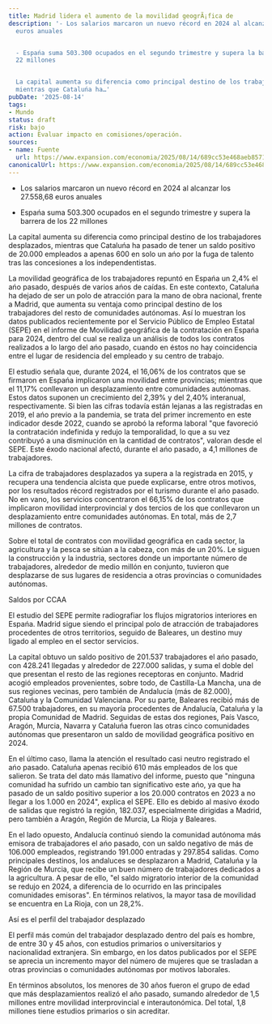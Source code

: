 ```yaml
---
title: Madrid lidera el aumento de la movilidad geogrÃ¡fica de
description: '- Los salarios marcaron un nuevo récord en 2024 al alcanzar los 27.558,68
  euros anuales


  - Espańa suma 503.300 ocupados en el segundo trimestre y supera la barrera de los
  22 millones


  La capital aumenta su diferencia como principal destino de los trabajadores desplazados,
  mientras que Cataluńa ha…'
pubDate: '2025-08-14'
tags:
- Mundo
status: draft
risk: bajo
action: Evaluar impacto en comisiones/operación.
sources:
- name: Fuente
  url: https://www.expansion.com/economia/2025/08/14/689cc53e468aeb85718b456d.html
canonicalUrl: https://www.expansion.com/economia/2025/08/14/689cc53e468aeb85718b456d.html
---
```

- Los salarios marcaron un nuevo récord en 2024 al alcanzar los 27.558,68 euros anuales

- Espańa suma 503.300 ocupados en el segundo trimestre y supera la barrera de los 22 millones

La capital aumenta su diferencia como principal destino de los trabajadores desplazados, mientras que Cataluńa ha pasado de tener un saldo positivo de 20.000 empleados a apenas 600 en solo un ańo por la fuga de talento tras las concesiones a los independentistas.

La movilidad geográfica de los trabajadores repuntó en Espańa un 2,4% el ańo pasado, después de varios ańos de caídas. En este contexto, Cataluńa ha dejado de ser un polo de atracción para la mano de obra nacional, frente a Madrid, que aumenta su ventaja como principal destino de los trabajadores del resto de comunidades autónomas. Así lo muestran los datos publicados recientemente por el Servicio Público de Empleo Estatal (SEPE) en el informe de Movilidad geográfica de la contratación en Espańa para 2024, dentro del cual se realiza un análisis de todos los contratos realizados a lo largo del ańo pasado, cuando en éstos no hay coincidencia entre el lugar de residencia del empleado y su centro de trabajo.

El estudio seńala que, durante 2024, el 16,06% de los contratos que se firmaron en Espańa implicaron una movilidad entre provincias; mientras que el 11,17% conllevaron un desplazamiento entre comunidades autónomas. Estos datos suponen un crecimiento del 2,39% y del 2,40% interanual, respectivamente. Si bien las cifras todavía están lejanas a las registradas en 2019, el ańo previo a la pandemia, se trata del primer incremento en este indicador desde 2022, cuando se aprobó la reforma laboral "que favoreció la contratación indefinida y redujo la temporalidad, lo que a su vez contribuyó a una disminución en la cantidad de contratos", valoran desde el SEPE. Este éxodo nacional afectó, durante el ańo pasado, a 4,1 millones de trabajadores.

La cifra de trabajadores desplazados ya supera a la registrada en 2015, y recupera una tendencia alcista que puede explicarse, entre otros motivos, por los resultados récord registrados por el turismo durante el ańo pasado. No en vano, los servicios concentraron el 66,15% de los contratos que implicaron movilidad interprovincial y dos tercios de los que conllevaron un desplazamiento entre comunidades autónomas. En total, más de 2,7 millones de contratos.

Sobre el total de contratos con movilidad geográfica en cada sector, la agricultura y la pesca se sitúan a la cabeza, con más de un 20%. Le siguen la construcción y la industria, sectores donde un importante número de trabajadores, alrededor de medio millón en conjunto, tuvieron que desplazarse de sus lugares de residencia a otras provincias o comunidades autónomas.

Saldos por CCAA

El estudio del SEPE permite radiografiar los flujos migratorios interiores en Espańa. Madrid sigue siendo el principal polo de atracción de trabajadores procedentes de otros territorios, seguido de Baleares, un destino muy ligado al empleo en el sector servicios.

La capital obtuvo un saldo positivo de 201.537 trabajadores el ańo pasado, con 428.241 llegadas y alrededor de 227.000 salidas, y suma el doble del que presentan el resto de las regiones receptoras en conjunto. Madrid acogió empleados provenientes, sobre todo, de Castilla-La Mancha, una de sus regiones vecinas, pero también de Andalucía (más de 82.000), Cataluńa y la Comunidad Valenciana. Por su parte, Baleares recibió más de 67.500 trabajadores, en su mayoría procedentes de Andalucía, Cataluńa y la propia Comunidad de Madrid. Seguidas de estas dos regiones, País Vasco, Aragón, Murcia, Navarra y Cataluńa fueron las otras cinco comunidades autónomas que presentaron un saldo de movilidad geográfica positivo en 2024.

En el último caso, llama la atención el resultado casi neutro registrado el ańo pasado. Cataluńa apenas recibió 610 más empleados de los que salieron. Se trata del dato más llamativo del informe, puesto que "ninguna comunidad ha sufrido un cambio tan significativo este ańo, ya que ha pasado de un saldo positivo superior a los 20.000 contratos en 2023 a no llegar a los 1.000 en 2024", explica el SEPE. Ello es debido al masivo éxodo de salidas que registró la región, 182.037, especialmente dirigidas a Madrid, pero también a Aragón, Región de Murcia, La Rioja y Baleares.

En el lado opuesto, Andalucía continuó siendo la comunidad autónoma más emisora de trabajadores el ańo pasado, con un saldo negativo de más de 106.000 empleados, registrando 191.000 entradas y 297.854 salidas. Como principales destinos, los andaluces se desplazaron a Madrid, Cataluńa y la Región de Murcia, que recibe un buen número de trabajadores dedicados a la agricultura. A pesar de ello, "el saldo migratorio interior de la comunidad se redujo en 2024, a diferencia de lo ocurrido en las principales comunidades emisoras". En términos relativos, la mayor tasa de movilidad se encuentra en La Rioja, con un 28,2%.

Así es el perfil del trabajador desplazado

El perfil más común del trabajador desplazado dentro del país es hombre, de entre 30 y 45 años, con estudios primarios o universitarios y nacionalidad extranjera. Sin embargo, en los datos publicados por el SEPE se aprecia un incremento mayor del número de mujeres que se trasladan a otras provincias o comunidades autónomas por motivos laborales.

En términos absolutos, los menores de 30 años fueron el grupo de edad que más desplazamientos realizó el año pasado, sumando alrededor de 1,5 millones entre movilidad interprovincial e interautonómica. Del total, 1,8 millones tiene estudios primarios o sin acreditar.